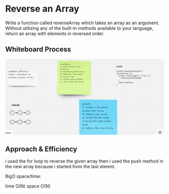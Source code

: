 # Reverse an Array

Write a function called reverseArray which takes an array as an argument. Without utilizing any of the built-in methods available to your language, return an array with elements in reversed order.

## Whiteboard Process

![](array-reverse.png)

## Approach & Efficiency

i used the for loop to reverse the given array then i used the push method in the new array because i started from the last elemnt.

BigO space/time:

time O(N)
space O(N)
